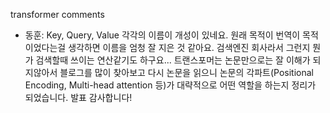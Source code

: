 transformer comments
- 동훈: Key, Query, Value 각각의 이름이 개성이 있네요. 원래 목적이 번역이 목적이었다는걸 생각하면 이름을 엄청 잘 지은 것 같아요. 검색엔진 회사라서 그런지 뭔가 검색할때 쓰이는 연산같기도 하구요... 트랜스포머는 논문만으로는 잘 이해가 되지않아서 블로그를 많이 찾아보고 다시 논문을 읽으니 논문의 각파트(Positional Encoding, Multi-head attention 등)가 대략적으로 어떤 역할을 하는지 정리가 되었습니다. 발표 감사합니다!
